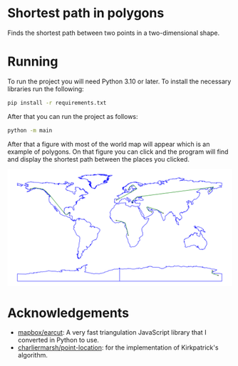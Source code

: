 # Shortest path in polygons

Finds the shortest path between two points in a two-dimensional shape.

# Running

To run the project you will need Python 3.10 or later.
To install the necessary libraries run the following:

```bash
pip install -r requirements.txt
```

After that you can run the project as follows:

```bash
python -m main
```

After that a figure with most of the world map will appear which is an example 
of polygons.
On that figure you can click and the program will find and display the shortest
path between the places you clicked.

![demo](figs/demo.png)

# Acknowledgements

- [mapbox/earcut](https://github.com/mapbox/earcut): A very fast triangulation JavaScript library that I converted in Python to use.
- [charliermarsh/point-location](https://github.com/charliermarsh/point-location): for the implementation of Kirkpatrick's algorithm.